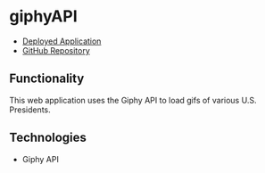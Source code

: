 # giphyAPI

* [Deployed Application](https://findgifs.herokuapp.com/)
* [GitHub Repository](https://github.com/colinmcdaniel/giphyAPI)

## Functionality

This web application uses the Giphy API to load gifs of various U.S. Presidents.

## Technologies

* Giphy API

